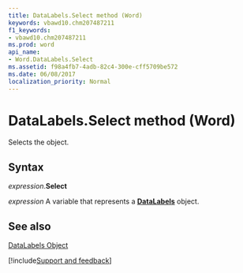 ```yaml
---
title: DataLabels.Select method (Word)
keywords: vbawd10.chm207487211
f1_keywords:
- vbawd10.chm207487211
ms.prod: word
api_name:
- Word.DataLabels.Select
ms.assetid: f98a4fb7-4adb-82c4-300e-cff5709be572
ms.date: 06/08/2017
localization_priority: Normal
---
```



# DataLabels.Select method (Word)

Selects the object.


## Syntax

_expression_.**Select**

 _expression_ A variable that represents a **[DataLabels](Word.DataLabels.md)** object.


## See also


[DataLabels Object](Word.DataLabels.md)

[!include[Support and feedback](~/includes/feedback-boilerplate.md)]